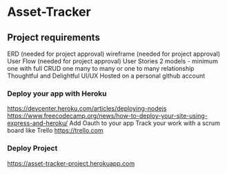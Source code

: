 # Asset-Tracker

## Project requirements

ERD (needed for project approval)
wireframe (needed for project approval)
User Flow (needed for project approval)
User Stories
2 models - minimum
one with full CRUD
one many to many or one to many relationship
Thoughtful and Delightful UI/UX
Hosted on a personal github account

### Deploy your app with Heroku
https://devcenter.heroku.com/articles/deploying-nodejs
https://www.freecodecamp.org/news/how-to-deploy-your-site-using-express-and-heroku/
Add Oauth to your app
Track your work with a scrum board like Trello
https://trello.com

### Deploy Project
https://asset-tracker-project.herokuapp.com
